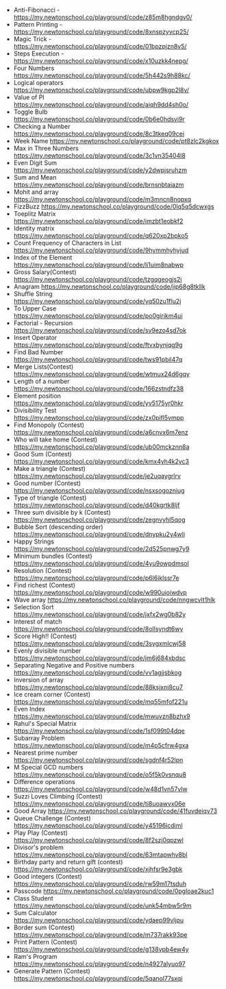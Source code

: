 - Anti-Fibonacci - https://my.newtonschool.co/playground/code/z85m8hgndgv0/
- Pattern Printing - https://my.newtonschool.co/playground/code/8xnspzyvcp25/
- Magic Trick - https://my.newtonschool.co/playground/code/01bpzpjzn8v5/
- Steps Execution - https://my.newtonschool.co/playground/code/x10uzkk4nepg/
- Four Numbers https://my.newtonschool.co/playground/code/5h442s9h88kc/
- Logical operators https://my.newtonschool.co/playground/code/ubpw9kgp2l8v/
- Value of PI https://my.newtonschool.co/playground/code/aiqh9dd4sh0o/
- Toggle Bulb https://my.newtonschool.co/playground/code/0b6e0hdsvi9r
- Checking a Number https://my.newtonschool.co/playground/code/8c3tkeq09cei
- Week Name https://my.newtonschool.co/playground/code/pt8zlc2kgkox
- Max in Three Numbers https://my.newtonschool.co/playground/code/3c1vn35404l8
- Even Digit Sum https://my.newtonschool.co/playground/code/y2dwpjsruhzm
- Sum and Mean https://my.newtonschool.co/playground/code/brnsnbtaiazm
- Mohit and array https://my.newtonschool.co/playground/code/m3mncn8nopxq
- FizzBuzz https://my.newtonschool.co/playground/code/0lq5q5dcwxgs
- Toeplitz Matrix https://my.newtonschool.co/playground/code/imzbt1eobkf2
- Identity matrix https://my.newtonschool.co/playground/code/q620xp2bpko5
- Count Frequency of Characters in List https://my.newtonschool.co/playground/code/9hymmhyhyjud
- Index of the Element https://my.newtonschool.co/playground/code/li1uim8nabwp
- Gross Salary(Contest) https://my.newtonschool.co/playground/code/tzgqgeogjs2i
- Anagram https://my.newtonschool.co/playground/code/jip68g8tkllk
- Shuffle String https://my.newtonschool.co/playground/code/yq50zu1flu2j
- To Upper Case https://my.newtonschool.co/playground/code/po0girikm4ui
- Factorial - Recursion https://my.newtonschool.co/playground/code/sv9ezo4sd7ok
- Insert Operator https://my.newtonschool.co/playground/code/ftvxbynjqg9g
- Find Bad Number https://my.newtonschool.co/playground/code/tws91pbil47q
- Merge Lists(Contest) https://my.newtonschool.co/playground/code/wtmux24d6gqy 
- Length of a number https://my.newtonschool.co/playground/code/166zstndfz38
- Element position https://my.newtonschool.co/playground/code/yv5175yr0hkr
- Divisibility Test https://my.newtonschool.co/playground/code/zx0pifl5vmpp
- Find Monopoly (Contest) https://my.newtonschool.co/playground/code/a6cnvx6m7enz
- Who will take home (Contest) https://my.newtonschool.co/playground/code/ub00mckznn8a
- Good Sum (Contest) https://my.newtonschool.co/playground/code/kmx4yh4k2yc3
- Make a triangle (Contest) https://my.newtonschool.co/playground/code/je2uqaygrlrv
- Good number (Contest) https://my.newtonschool.co/playground/code/nsxsogozniug
- Type of triangle (Contest) https://my.newtonschool.co/playground/code/d40kgrtk8ljf
- Three sum divisible by k (Contest) https://my.newtonschool.co/playground/code/zegnvyhl5qog
- Bubble Sort (descending order) https://my.newtonschool.co/playground/code/dnypku2y4wli
- Happy Strings https://my.newtonschool.co/playground/code/2d525pnwg7y9
- Minimum bundles (Contest) https://my.newtonschool.co/playground/code/4yu9owpdmsol
- Resolution (Contest) https://my.newtonschool.co/playground/code/p6l6iklssr7e
- Find richest (Contest) https://my.newtonschool.co/playground/code/w990uioiwdvp
- Wave array https://my.newtonschool.co/playground/code/nngwcvlt1hlk
- Selection Sort https://my.newtonschool.co/playground/code/jxfx2wg0b82y
- Interest of match https://my.newtonschool.co/playground/code/8ollsyndt6wy
- Score High!! (Contest) https://my.newtonschool.co/playground/code/3sygxmlcwj58
- Evenly divisible number https://my.newtonschool.co/playground/code/jm6j684xbdsc
- Separating Negative and Positive numbers https://my.newtonschool.co/playground/code/vv1agjjsbkog
- Inversion of array https://my.newtonschool.co/playground/code/88ksjxni8cu7
- Ice cream corner (Contest) https://my.newtonschool.co/playground/code/mq55mfof221u
- Even Index https://my.newtonschool.co/playground/code/mwuvzn8bzhx9
- Rahul's Special Matrix https://my.newtonschool.co/playground/code/1sf099t04dqe
- Subarray Problem https://my.newtonschool.co/playground/code/m4p5cfrw4gxa
- Nearest prime number https://my.newtonschool.co/playground/code/sgdnf4r52lpn
- M Special GCD numbers https://my.newtonschool.co/playground/code/o5f5k0vsnqu8
- Difference operations https://my.newtonschool.co/playground/code/w48d1vn57vlw
- Suzzi Loves Climbing (Contest) https://my.newtonschool.co/playground/code/ti8uoawvx06e
- Good Array https://my.newtonschool.co/playground/code/41fuvdeiqv73
- Queue Challenge (Contest) https://my.newtonschool.co/playground/code/y45196icdiml
- Play Play (Contest) https://my.newtonschool.co/playground/code/8f2szj0qpzwl
- Divisor's problem https://my.newtonschool.co/playground/code/63mtapwhv8bl
- Birthday party and return gift (contest) https://my.newtonschool.co/playground/code/xjhfsr9e3gbk
- Good integers (Contest) https://my.newtonschool.co/playground/code/rw59m17tsduh
- Passcode https://my.newtonschool.co/playground/code/0pgloae2kuc1
- Class Student https://my.newtonschool.co/playground/code/unk54mbw5r9m
- Sum Calculator  https://my.newtonschool.co/playground/code/ydaep99vljpu
- Border sum (Contest) https://my.newtonschool.co/playground/code/m737rakk93pe
- Print Pattern (Contest) https://my.newtonschool.co/playground/code/g138vpb4ew4y
- Ram's Program https://my.newtonschool.co/playground/code/n4927alyuo97
- Generate Pattern (Contest) https://my.newtonschool.co/playground/code/5qanol77sxqi